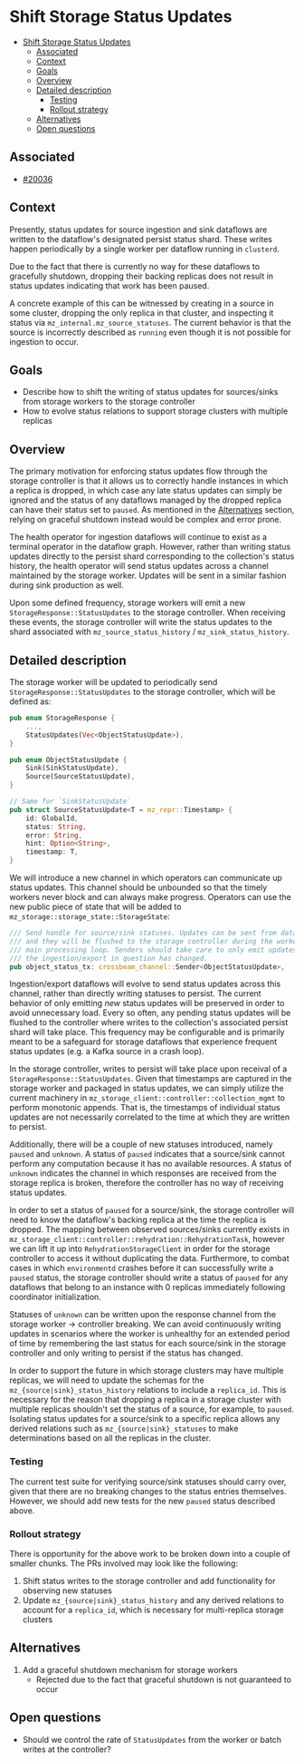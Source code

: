 # Shift Storage Status Updates

- [Shift Storage Status Updates](#shift-storage-status-updates)
  - [Associated](#associated)
  - [Context](#context)
  - [Goals](#goals)
  - [Overview](#overview)
  - [Detailed description](#detailed-description)
    - [Testing](#testing)
    - [Rollout strategy](#rollout-strategy)
  - [Alternatives](#alternatives)
  - [Open questions](#open-questions)


## Associated

- [#20036](https://github.com/MaterializeInc/database-issues/issues/5986)

<!--
Note: Feel free to add or remove sections as needed. However, most design
docs should at least keep the suggested sections.
-->

## Context

<!--
Bring the reader up to speed enough, such that they can understand the
following goals and descriptions.

An important reason for this is helping future readers understand the
assumptions that went into the design, and in turn the goals and design itself.

Be sure to capture the customer impact/customer problem, which should be the
motivation for the proposed design!
-->

Presently, status updates for source ingestion and sink dataflows are written to the dataflow's designated persist status shard. These writes happen periodically by a single worker per dataflow running in `clusterd`.

Due to the fact that there is currently no way for these dataflows to gracefully shutdown, dropping their backing replicas does not result in status updates indicating that work has been paused.

A concrete example of this can be witnessed by creating in a source in some cluster, dropping the only replica in that cluster, and inspecting it status via `mz_internal.mz_source_statuses`. The current behavior is that the source is incorrectly described as `running` even though it is not possible for ingestion to occur.

## Goals

<!--
Enumerate the concrete goals that are in scope for the project.
-->

- Describe how to shift the writing of status updates for sources/sinks from storage workers to the storage controller
- How to evolve status relations to support storage clusters with multiple replicas

<!-- ## Non-Goals -->

<!--
Enumerate potential goals that are explicitly _out_ of scope for the project
ie. what could we do or what do we want to do in the future - but are not doing
now.
-->

## Overview

<!--
Brief, high-level overview. A few sentences long, at most a couple of smaller
paragraphs.
-->

The primary motivation for enforcing status updates flow through the storage controller is that it allows us to correctly handle instances in which a replica is dropped, in which case any late status updates can simply be ignored and the status of any dataflows managed by the dropped replica can have their status set to `paused`. As mentioned in the [Alternatives](#alternatives) section, relying on graceful shutdown instead would be complex and error prone.

The health operator for ingestion dataflows will continue to exist as a terminal operator in the dataflow graph. However, rather than writing status updates directly to the persist shard corresponding to the collection's status history, the health operator will send status updates across a channel maintained by the storage worker. Updates will be sent in a similar fashion during sink production as well.

Upon some defined frequency, storage workers will emit a new `StorageResponse::StatusUpdates` to the storage controller. When receiving these events, the storage controller will write the status updates to the shard associated with `mz_source_status_history` / `mz_sink_status_history`.

## Detailed description

<!--
Describe the approach in detail. If there is no clear frontrunner, feel free to
list all approaches in alternatives. If applicable, be sure to call out any new
testing/validation that will be required.

For some features it can be helpful to sketch an implementation. If you're
working on things that are crossing team boundaries it will be helpful to spell
out any new interfaces/traits/interactions.

For most new features, you should think about testing, rollout/lifecycle, and
observability. These things can warrant their own sections.
-->

The storage worker will be updated to periodically send `StorageResponse::StatusUpdates` to the storage controller, which will be defined as:

```rust
pub enum StorageResponse {
    ...,
    StatusUpdates(Vec<ObjectStatusUpdate>),
}

pub enum ObjectStatusUpdate {
    Sink(SinkStatusUpdate),
    Source(SourceStatusUpdate),
}

// Same for `SinkStatusUpdate`
pub struct SourceStatusUpdate<T = mz_repr::Timestamp> {
    id: GlobalId,
    status: String,
    error: String,
    hint: Option<String>,
    timestamp: T,
}
```

We will introduce a new channel in which operators can communicate up status updates. This channel should be unbounded so that the timely workers never block and can always make progress. Operators can use the new public piece of state that will be added to `mz_storage::storage_state::StorageState`:

```rust
/// Send handle for source/sink statuses. Updates can be sent from dataflow operators
/// and they will be flushed to the storage controller during the worker's
/// main processing loop. Senders should take care to only emit updates if the status of
/// the ingestion/export in question has changed.
pub object_status_tx: crossbeam_channel::Sender<ObjectStatusUpdate>,
```

Ingestion/export dataflows will evolve to send status updates across this channel, rather than directly writing statuses to persist. The current behavior of only emitting _new_ status updates will be preserved in order to avoid unnecessary load. Every so often, any pending status updates will be flushed to the controller where writes to the collection's associated persist shard will take place. This frequency may be configurable and is primarily meant to be a safeguard for storage dataflows that experience frequent status updates (e.g. a Kafka source in a crash loop).

In the storage controller, writes to persist will take place upon receival of a `StorageResponse::StatusUpdates`. Given that timestamps are captured in the storage worker and packaged in status updates, we can simply utilize the current machinery in `mz_storage_client::controller::collection_mgmt` to perform monotonic appends. That is, the timestamps of individual status updates are not necessarily correlated to the time at which they are written to persist.

Additionally, there will be a couple of new statuses introduced, namely `paused` and `unknown`. A status of `paused` indicates that a source/sink cannot perform any computation because it has no available resources. A status of `unknown` indicates the channel in which responses are received from the storage replica is broken, therefore the controller has no way of receiving status updates.

In order to set a status of `paused` for a source/sink, the storage controller will need to know the dataflow's backing replica at the time the replica is dropped. The mapping between observed sources/sinks currently exists in `mz_storage_client::controller::rehydration::RehydrationTask`, however we can lift it up into `RehydrationStorageClient` in order for the storage controller to access it without duplicating the data. Furthermore, to combat cases in which `environmentd` crashes before it can successfully write a `paused` status, the storage controller should write a status of `paused` for any dataflows that belong to an instance with 0 replicas immediately following coordinator initialization.

Statuses of `unknown` can be written upon the response channel from the storage worker -> controller breaking. We can avoid continuously writing updates in scenarios where the worker is unhealthy for an extended period of time by remembering the last status for each source/sink in the storage controller and only writing to persist if the status has changed.

In order to support the future in which storage clusters may have multiple replicas, we will need to update the schemas for the `mz_{source|sink}_status_history` relations to include a `replica_id`. This is necessary for the reason that dropping a replica in a storage cluster with multiple replicas shouldn't set the status of a source, for example, to `paused`. Isolating status updates for a source/sink to a specific replica allows any derived relations such as `mz_{source|sink}_statuses` to make determinations based on all the replicas in the cluster.

### Testing

The current test suite for verifying source/sink statuses should carry over, given that there are no breaking changes to the status entries themselves. However, we should add new tests for the new `paused` status described above.

### Rollout strategy

There is opportunity for the above work to be broken down into a couple of smaller chunks. The PRs involved may look like the following:

1. Shift status writes to the storage controller and add functionality for observing new statuses
2. Update `mz_{source|sink}_status_history` and any derived relations to account for a `replica_id`, which is necessary for multi-replica storage clusters

## Alternatives

<!--
Similar to the Description section. List of alternative approaches considered,
pros/cons or why they were not chosen.
-->

1. Add a graceful shutdown mechanism for storage workers
    - Rejected due to the fact that graceful shutdown is not guaranteed to occur

## Open questions

<!--
Anything currently unanswered that needs specific focus. This section may be
expanded during the doc meeting as other unknowns are pointed out. These
questions may be technical, product, or anything in-between.
-->

- Should we control the rate of `StatusUpdates` from the worker or batch writes at the controller?
